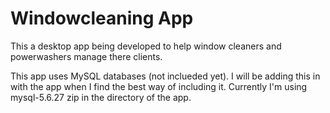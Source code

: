 # Windowcleaning App

This a desktop app being developed to help window cleaners and powerwashers manage there clients.

This app uses MySQL databases (not inclueded yet).  I will be adding this in with the app when I find the best way of including it.
Currently I'm using mysql-5.6.27 zip in the directory of the app.
